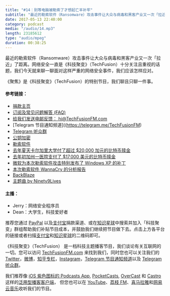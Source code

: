 ```yaml
---
title: "#14：别等电脑被勒索了才想起亡羊补牢"
subtitle: "最近的勒索软件（Ransomware）攻击事件让大众与病毒和黑客产业又一次「拉近」了距离。网络安全一直是《科技聚变》（TechFusion）十分关注且重视的话题，我们今天就来聊一聊面对这样严重的网络安全事件，我们应该怎样应对。《聚焦》是《科技聚变》（TechFusion）的特别节目，我们聊且只聊一件事。"
date: 2017-05-13 22:40:00
category: podcast
media: "/audio/14.mp3"
length: 23185612 
type: "audio/mpeg"
duration: 00:38:25
---
```


最近的勒索软件（Ransomware）攻击事件让大众与病毒和黑客产业又一次「拉近」了距离。网络安全一直是《科技聚变》（TechFusion）十分关注且重视的话题，我们今天就来聊一聊面对这样严重的网络安全事件，我们应该怎样应对。

《聚焦》是《科技聚变》（TechFusion）的特别节目，我们聊且只聊一件事。

#### 参考链接：
- [捐款主页](https://techfusionfm.com/donate)
- [订阅及常见问题解答 (FAQ)](https://techfusionfm.com/faq)
- [给我们发送电邮反馈： hi@TechFusionFM.com](mailto:hi@techfusionfm.com)
- [Telegram 节目通知频道]((https://telegram.me/TechFusionFM)
- [Telegram 听众群](https://telegram.me/TechFusionChat)
- [公钥加密](https://en.wikipedia.org/wiki/Public-key_cryptography)
- [勒索软件](https://en.wikipedia.org/wiki/Ransomware)
- [去年夏天卡尔加里大学付了超过 $20,000 加元的比特币赎金](http://www.cbc.ca/news/canada/calgary/university-calgary-ransomware-cyberattack-1.3620979)
- [去年初加州一医院支付了 $17,000 美元的比特币赎金](http://sanfrancisco.cbslocal.com/2016/02/18/california-hospital-ransomware-attack-hackers/)
- [微软为本次勒索软件攻击特别发布了 Windows XP 的补丁](https://www.theverge.com/2017/5/13/15635006/microsoft-windows-xp-security-patch-wannacry-ransomware-attack)
- [本次勒索软件 WannaCry 的分析报告](https://securelist.com/blog/incidents/78351/wannacry-ransomware-used-in-widespread-attacks-all-over-the-world/)
- [BackBlaze](https://www.backblaze.com)
- [主题曲 by Ninety9Lives](http://99l.tv/BleedingThroughYU)

#### 主播：
- Jerry：网络安全程序员
- Dean：大学生，科技爱好者

推荐您通过 [PayPal](https://paypal.me/techfusionfm/5) 以及[支付宝](HTTPS://QR.ALIPAY.COM/FKX09288AJOENI0MVZXM12)捐款渠道、或在[知识星球](https://www.xiaomiquan.com)中搜索并加入「科技聚变」群组帮助我们补贴节目成本，并鼓励我们继续把节目做下去。点击上方各平台的链接或者扫描[支付宝](https://techfusionfm.com/images/QR.JPG)和[知识星球](https://t.zsxq.com/IEmEM3f)的二维码即可。

《科技聚变》（TechFusion） 是一档科技主题播客节目，我们谈论有关互联网的一切。您可以访问 [TechFusionFM.com](https://TechFusionFM.com) 来找到我们，同时您也可以关注我们的 [Twitter](http://twitter.com/TechFusionFM)，[微博](http://weibo.com/TechFusionFM)，[知乎专栏](https://zhuanlan.zhihu.com/TechFusion)，[Instagram](http://instagram.com/TechFusionFM)，[Telegram 节目通知频道](https://t.me/TechFusionFM)以及 [Telegram 听众群](https://t.me/TechFusionChat)。

我们推荐像 [iOS 紫色图标的 Podcasts App](https://itunes.apple.com/cn/podcast/id1202658654), [PocketCasts](http://pca.st/podcast/28fcd200-cc7c-0134-10da-25324e2a541d), [OverCast](https://overcast.fm) 和 [Castro](http://supertop.co/castro/) 这样的[泛用型播客客户端](https://techfusionfm.com/faq)， 但您也可以在 [YouTube](https://www.youtube.com/channel/UC6uvHf21Tjm5lepw6P2Ki-Q)、[荔枝 FM](https://www.lizhi.fm/1494013/)、[喜马拉雅](http://www.ximalaya.com/72456289/album/6648521)和[网易云音乐](http://music.163.com/#/djradio?id=347498120)收听我们的节目。